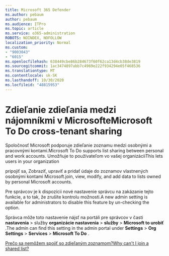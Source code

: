 ```yaml
---
title: Microsoft 365 Defender
ms.author: pebaum
author: pebaum
ms.audience: ITPro
ms.topic: article
ms.service: o365-administration
ROBOTS: NOINDEX, NOFOLLOW
localization_priority: Normal
ms.custom:
- "9003043"
- "6015"
ms.openlocfilehash: 638449cbe86b284673f60f62ca13d4cb38de3819
ms.sourcegitcommit: 1ac3474897abb7c4969e222f934294e05f468536
ms.translationtype: MT
ms.contentlocale: sk-SK
ms.lasthandoff: 10/30/2020
ms.locfileid: "48815953"
---
```

# <a name="microsoft-to-do-cross-tenant-sharing"></a><span data-ttu-id="14e6c-102">Zdieľanie zdieľania medzi nájomníkmi v Microsofte</span><span class="sxs-lookup"><span data-stu-id="14e6c-102">Microsoft To Do cross-tenant sharing</span></span>

<span data-ttu-id="14e6c-103">Spoločnosť Microsoft podporuje zdieľanie zoznamu medzi osobnými a pracovnými kontami.</span><span class="sxs-lookup"><span data-stu-id="14e6c-103">Microsoft To Do supports list sharing between personal and work accounts.</span></span> <span data-ttu-id="14e6c-104">Umožňuje to používateľom vo vašej organizácii</span><span class="sxs-lookup"><span data-stu-id="14e6c-104">This lets users in your organization</span></span>

<span data-ttu-id="14e6c-105">pripojiť sa, Zobraziť, upraviť a pridať údaje do zoznamov vlastnených osobnými kontami Microsoft.</span><span class="sxs-lookup"><span data-stu-id="14e6c-105">join, view, modify, and add data to lists owned by personal Microsoft accounts.</span></span>

<span data-ttu-id="14e6c-106">Pre správcov je k dispozícii nové nastavenie správcu na zakázanie tejto funkcie, a to tak, že zrušíte kontrolu možnosti.</span><span class="sxs-lookup"><span data-stu-id="14e6c-106">A new admin setting is available for administrators to disable this feature by un-checking the option.</span></span>

<span data-ttu-id="14e6c-107">Správca môže toto nastavenie nájsť na portáli pre správcov v časti **nastavenia**  >  služby **organizácie nastavenia**  >  **služby**  >  **Microsoft to urobiť** .</span><span class="sxs-lookup"><span data-stu-id="14e6c-107">The admin can find this setting in the admin portal under **Settings** > **Org Settings** > **Services** > **Microsoft To Do** .</span></span>  

[<span data-ttu-id="14e6c-108">Prečo sa nemôžem spojiť so zdieľaným zoznamom?</span><span class="sxs-lookup"><span data-stu-id="14e6c-108">Why can't I join a shared list?</span></span>](https://support.microsoft.com/office/why-can-t-i-join-a-shared-list-3a6195de-e3a8-437a-b562-7c8c011dc574?ui=en-us&rs=en-us&ad=us)
